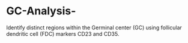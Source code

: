 # GC-Analysis-
Identify distinct regions within the  Germinal center (GC) using  follicular dendritic cell (FDC) markers CD23 and CD35.
